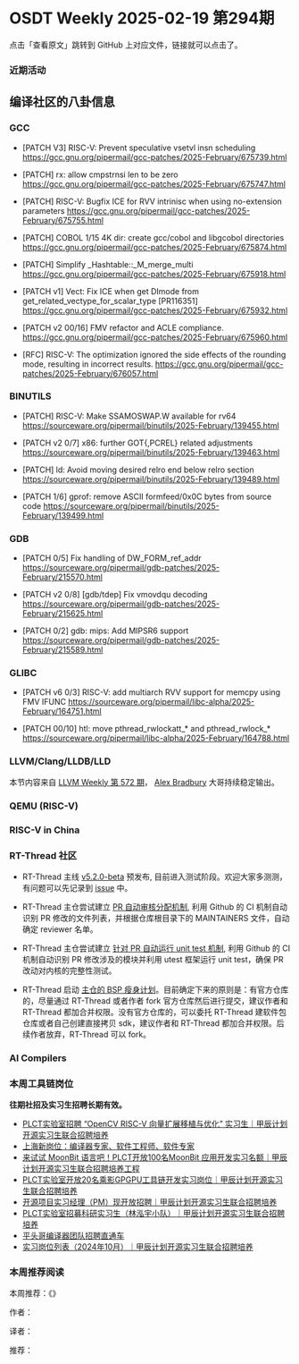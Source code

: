 # OSDT Weekly 2025-02-19 第294期

点击「查看原文」跳转到 GitHub 上对应文件，链接就可以点击了。

### 近期活动

## 编译社区的八卦信息

### GCC

- [PATCH V3] RISC-V: Prevent speculative vsetvl insn scheduling
    https://gcc.gnu.org/pipermail/gcc-patches/2025-February/675739.html

- [PATCH] rx: allow cmpstrnsi len to be zero
    https://gcc.gnu.org/pipermail/gcc-patches/2025-February/675747.html

- [PATCH] RISC-V: Bugfix ICE for RVV intrinisc when using no-extension parameters
    https://gcc.gnu.org/pipermail/gcc-patches/2025-February/675755.html

- [PATCH] COBOL 1/15 4K dir: create gcc/cobol and libgcobol directories
    https://gcc.gnu.org/pipermail/gcc-patches/2025-February/675874.html

- [PATCH] Simplify _Hashtable::_M_merge_multi
    https://gcc.gnu.org/pipermail/gcc-patches/2025-February/675918.html

- [PATCH v1] Vect: Fix ICE when get DImode from get_related_vectype_for_scalar_type [PR116351]
    https://gcc.gnu.org/pipermail/gcc-patches/2025-February/675932.html

- [PATCH v2 00/16] FMV refactor and ACLE compliance.
    https://gcc.gnu.org/pipermail/gcc-patches/2025-February/675960.html

- [RFC] RISC-V: The optimization ignored the side effects of the rounding mode, resulting in incorrect results.
    https://gcc.gnu.org/pipermail/gcc-patches/2025-February/676057.html

### BINUTILS

- [PATCH] RISC-V: Make SSAMOSWAP.W available for rv64
    https://sourceware.org/pipermail/binutils/2025-February/139455.html

- [PATCH v2 0/7] x86: further GOT{,PCREL} related adjustments
    https://sourceware.org/pipermail/binutils/2025-February/139463.html

- [PATCH] ld: Avoid moving desired relro end below relro section
    https://sourceware.org/pipermail/binutils/2025-February/139489.html

- [PATCH 1/6] gprof: remove ASCII formfeed/0x0C bytes from source code
    https://sourceware.org/pipermail/binutils/2025-February/139499.html

### GDB

- [PATCH 0/5] Fix handling of DW_FORM_ref_addr
    https://sourceware.org/pipermail/gdb-patches/2025-February/215570.html

- [PATCH v2 0/8] [gdb/tdep] Fix vmovdqu decoding
    https://sourceware.org/pipermail/gdb-patches/2025-February/215625.html

- [PATCH 0/2] gdb: mips: Add MIPSR6 support
    https://sourceware.org/pipermail/gdb-patches/2025-February/215589.html

### GLIBC

- [PATCH v6 0/3] RISC-V: add multiarch RVV support for memcpy using FMV IFUNC
    https://sourceware.org/pipermail/libc-alpha/2025-February/164751.html

- [PATCH 00/10] htl: move pthread_rwlockatt_* and pthread_rwlock_*
    https://sourceware.org/pipermail/libc-alpha/2025-February/164788.html

### LLVM/Clang/LLDB/LLD

本节内容来自 [LLVM Weekly 第 572 期](http://llvmweekly.org/issue/572)，
[Alex Bradbury](https://www.linkedin.com/in/alex-bradbury/) 大哥持续稳定输出。

### QEMU (RISC-V)

### RISC-V in China

### RT-Thread 社区

- RT-Thread 主线 [v5.2.0-beta][rtt-1] 预发布, 目前进入测试阶段。欢迎大家多测测，有问题可以先记录到 [issue][rtt-2] 中。

- RT-Thread 主仓尝试建立 [PR 自动审核分配机制][rtt-9913], 利用 Github 的 CI 机制自动识别 PR 修改的文件列表，并根据仓库根目录下的 MAINTAINERS 文件，自动确定 reviewer 名单。

- RT-Thread 主仓尝试建立 [针对 PR 自动运行 unit test 机制][rtt-9933], 利用 Github 的 CI 机制自动识别 PR 修改涉及的模块并利用 utest 框架运行 unit test，确保 PR 改动对内核的完整性测试。

- RT-Thread 启动 [主仓的 BSP 瘦身计划][rtt-9960]。目前确定下来的原则是：有官方仓库的，尽量通过 RT-Thread 或者作者 fork 官方仓库然后进行提交，建议作者和 RT-Thread 都加合并权限。没有官方仓库的，可以委托 RT-Thread 建软件包仓库或者自己创建直接拷贝 sdk，建议作者和 RT-Thread 都加合并权限。后续作者放弃，RT-Thread 可以 fork。

[rtt-1]:https://github.com/RT-Thread/rt-thread/tree/v5.2.0-beta
[rtt-2]:https://docs.qq.com/sheet/DVGFtUHdqbGNmeEFI?tab=BB08J2&nlc=1
[rtt-9913]:https://github.com/RT-Thread/rt-thread/pull/9913
[rtt-9933]:https://github.com/RT-Thread/rt-thread/pull/9933
[rtt-9960]:https://github.com/RT-Thread/rt-thread/issues/9960

### AI Compilers

### 本周工具链岗位

**往期社招及实习生招聘长期有效。**

- [PLCT实验室招聘 “OpenCV RISC-V 向量扩展移植与优化” 实习生｜甲辰计划开源实习生联合招聘培养](https://mp.weixin.qq.com/s/NSFIlymcfe_gJBmJXK0Zng)
- [上海新岗位：编译器专家、软件工程师、软件专家](https://mp.weixin.qq.com/s/pX2R3znrPCxdsOLVg9YVXA)
- [来试试 MoonBit 语言吧！PLCT开放100名MoonBit 应用开发实习名额｜甲辰计划开源实习生联合招聘培养工程](https://mp.weixin.qq.com/s/VUwXNvYzharpK6Aou4hssw)
- [PLCT实验室开放20名乘影GPGPU工具链开发实习岗位｜甲辰计划开源实习生联合招聘培养](https://mp.weixin.qq.com/s/DalDbZYiP2IFALvB2Wwb6w)
- [开源项目实习经理（PM）现开放招聘｜甲辰计划开源实习生联合招聘培养](https://mp.weixin.qq.com/s/9uIxvaMOVjsbcGjHbidvgg)
- [PLCT实验室招募科研实习生（林泓宇小队）｜甲辰计划开源实习生联合招聘培养](https://mp.weixin.qq.com/s/8XtWlfBF9RxUoUCHskQpPw)
- [平头哥编译器团队招聘直通车](https://mp.weixin.qq.com/s/fRFWolihmi05hTuBvI8u2g)
- [实习岗位列表（2024年10月）｜甲辰计划开源实习生联合招聘培养](https://mp.weixin.qq.com/s/UCcsvhw6Kxw3EQOd0JVlUg)

### 本周推荐阅读

本周推荐：《》

作者：

译者：

推荐：

